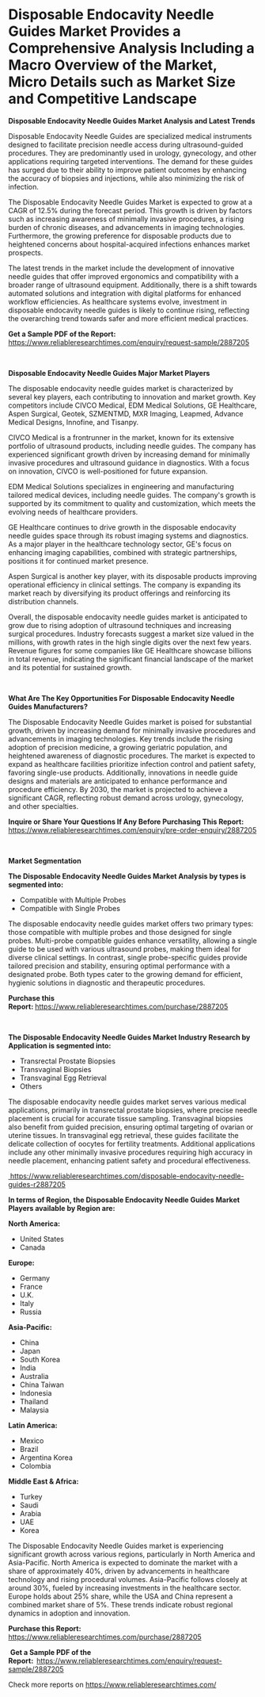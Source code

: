 <p><h1>Disposable Endocavity Needle Guides Market Provides a Comprehensive Analysis Including a Macro Overview of the Market, Micro Details such as Market Size and Competitive Landscape</h1></p><p><strong>Disposable Endocavity Needle Guides Market Analysis and Latest Trends</strong></p>
<p><p>Disposable Endocavity Needle Guides are specialized medical instruments designed to facilitate precision needle access during ultrasound-guided procedures. They are predominantly used in urology, gynecology, and other applications requiring targeted interventions. The demand for these guides has surged due to their ability to improve patient outcomes by enhancing the accuracy of biopsies and injections, while also minimizing the risk of infection.</p><p>The Disposable Endocavity Needle Guides Market is expected to grow at a CAGR of 12.5% during the forecast period. This growth is driven by factors such as increasing awareness of minimally invasive procedures, a rising burden of chronic diseases, and advancements in imaging technologies. Furthermore, the growing preference for disposable products due to heightened concerns about hospital-acquired infections enhances market prospects.</p><p>The latest trends in the market include the development of innovative needle guides that offer improved ergonomics and compatibility with a broader range of ultrasound equipment. Additionally, there is a shift towards automated solutions and integration with digital platforms for enhanced workflow efficiencies. As healthcare systems evolve, investment in disposable endocavity needle guides is likely to continue rising, reflecting the overarching trend towards safer and more efficient medical practices.</p></p>
<p><strong>Get a Sample PDF of the Report:&nbsp;</strong> <a href="https://www.reliableresearchtimes.com/enquiry/request-sample/2887205?utm_campaign=3290&utm_medium=2&utm_source=Github&utm_content=ia&utm_term=14032025&utm_id=disposable-endocavity-needle-guides">https://www.reliableresearchtimes.com/enquiry/request-sample/2887205</a></p>
<p>&nbsp;</p>
<p><strong>Disposable Endocavity Needle Guides Major Market Players</strong></p>
<p><p>The disposable endocavity needle guides market is characterized by several key players, each contributing to innovation and market growth. Key competitors include CIVCO Medical, EDM Medical Solutions, GE Healthcare, Aspen Surgical, Geotek, SZMENTMD, MXR Imaging, Leapmed, Advance Medical Designs, Innofine, and Tisanpy.</p><p>CIVCO Medical is a frontrunner in the market, known for its extensive portfolio of ultrasound products, including needle guides. The company has experienced significant growth driven by increasing demand for minimally invasive procedures and ultrasound guidance in diagnostics. With a focus on innovation, CIVCO is well-positioned for future expansion.</p><p>EDM Medical Solutions specializes in engineering and manufacturing tailored medical devices, including needle guides. The company's growth is supported by its commitment to quality and customization, which meets the evolving needs of healthcare providers. </p><p>GE Healthcare continues to drive growth in the disposable endocavity needle guides space through its robust imaging systems and diagnostics. As a major player in the healthcare technology sector, GE's focus on enhancing imaging capabilities, combined with strategic partnerships, positions it for continued market presence.</p><p>Aspen Surgical is another key player, with its disposable products improving operational efficiency in clinical settings. The company is expanding its market reach by diversifying its product offerings and reinforcing its distribution channels.</p><p>Overall, the disposable endocavity needle guides market is anticipated to grow due to rising adoption of ultrasound techniques and increasing surgical procedures. Industry forecasts suggest a market size valued in the millions, with growth rates in the high single digits over the next few years. Revenue figures for some companies like GE Healthcare showcase billions in total revenue, indicating the significant financial landscape of the market and its potential for sustained growth.</p></p>
<p>&nbsp;</p>
<p><strong>What Are The Key Opportunities For Disposable Endocavity Needle Guides Manufacturers?</strong></p>
<p><p>The Disposable Endocavity Needle Guides market is poised for substantial growth, driven by increasing demand for minimally invasive procedures and advancements in imaging technologies. Key trends include the rising adoption of precision medicine, a growing geriatric population, and heightened awareness of diagnostic procedures. The market is expected to expand as healthcare facilities prioritize infection control and patient safety, favoring single-use products. Additionally, innovations in needle guide designs and materials are anticipated to enhance performance and procedure efficiency. By 2030, the market is projected to achieve a significant CAGR, reflecting robust demand across urology, gynecology, and other specialties.</p></p>
<p><strong>Inquire or Share Your Questions If Any Before Purchasing This Report:</strong> <a href="https://www.reliableresearchtimes.com/enquiry/pre-order-enquiry/2887205?utm_campaign=3290&utm_medium=2&utm_source=Github&utm_content=ia&utm_term=14032025&utm_id=disposable-endocavity-needle-guides">https://www.reliableresearchtimes.com/enquiry/pre-order-enquiry/2887205</a></p>
<p>&nbsp;</p>
<p><strong>Market Segmentation</strong></p>
<p><strong>The Disposable Endocavity Needle Guides Market Analysis by types is segmented into:</strong></p>
<p><ul><li>Compatible with Multiple Probes</li><li>Compatible with Single Probes</li></ul></p>
<p><p>The disposable endocavity needle guides market offers two primary types: those compatible with multiple probes and those designed for single probes. Multi-probe compatible guides enhance versatility, allowing a single guide to be used with various ultrasound probes, making them ideal for diverse clinical settings. In contrast, single probe-specific guides provide tailored precision and stability, ensuring optimal performance with a designated probe. Both types cater to the growing demand for efficient, hygienic solutions in diagnostic and therapeutic procedures.</p></p>
<p><strong>Purchase this Report:&nbsp;</strong><a href="https://www.reliableresearchtimes.com/purchase/2887205?utm_campaign=3290&utm_medium=2&utm_source=Github&utm_content=ia&utm_term=14032025&utm_id=disposable-endocavity-needle-guides">https://www.reliableresearchtimes.com/purchase/2887205</a></p>
<p>&nbsp;</p>
<p><strong>The Disposable Endocavity Needle Guides Market Industry Research by Application is segmented into:</strong></p>
<p><ul><li>Transrectal Prostate Biopsies</li><li>Transvaginal Biopsies</li><li>Transvaginal Egg Retrieval</li><li>Others</li></ul></p>
<p><p>The disposable endocavity needle guides market serves various medical applications, primarily in transrectal prostate biopsies, where precise needle placement is crucial for accurate tissue sampling. Transvaginal biopsies also benefit from guided precision, ensuring optimal targeting of ovarian or uterine tissues. In transvaginal egg retrieval, these guides facilitate the delicate collection of oocytes for fertility treatments. Additional applications include any other minimally invasive procedures requiring high accuracy in needle placement, enhancing patient safety and procedural effectiveness.</p></p>
<p><a href="https://www.reliableresearchtimes.com/disposable-endocavity-needle-guides-r2887205?utm_campaign=3290&utm_medium=2&utm_source=Github&utm_content=ia&utm_term=14032025&utm_id=disposable-endocavity-needle-guides">&nbsp;https://www.reliableresearchtimes.com/disposable-endocavity-needle-guides-r2887205</a></p>
<p><strong>In terms of Region, the Disposable Endocavity Needle Guides Market Players available by Region are:</strong></p>
<p>
    <p> <strong> North America: </strong>
        <ul>
            <li>United States</li>
            <li>Canada</li>
        </ul>
        </p> 
    <p> <strong> Europe: </strong>
        <ul>
            <li>Germany</li>
            <li>France</li>
            <li>U.K.</li>
            <li>Italy</li>
            <li>Russia</li>
        </ul>
        </p> 
    <p> <strong> Asia-Pacific: </strong>
        <ul>
            <li>China</li>
            <li>Japan</li>
            <li>South Korea</li>
            <li>India</li>
            <li>Australia</li>
            <li>China Taiwan</li>
            <li>Indonesia</li>
            <li>Thailand</li>
            <li>Malaysia</li>
        </ul>
        </p> 
    <p> <strong> Latin America: </strong>
        <ul>
            <li>Mexico</li>
            <li>Brazil</li>
            <li>Argentina Korea</li>
            <li>Colombia</li>
        </ul>
        </p> 
    <p> <strong> Middle East & Africa: </strong>
        <ul>
            <li>Turkey</li>
            <li>Saudi</li>
            <li>Arabia</li>
            <li>UAE</li>
            <li>Korea</li>
        </ul>
    </p>
    </p>
<p><p>The Disposable Endocavity Needle Guides market is experiencing significant growth across various regions, particularly in North America and Asia-Pacific. North America is expected to dominate the market with a share of approximately 40%, driven by advancements in healthcare technology and rising procedural volumes. Asia-Pacific follows closely at around 30%, fueled by increasing investments in the healthcare sector. Europe holds about 25% share, while the USA and China represent a combined market share of 5%. These trends indicate robust regional dynamics in adoption and innovation.</p></p>
<p><strong>Purchase this Report: </strong><a href="https://www.reliableresearchtimes.com/purchase/2887205?utm_campaign=3290&utm_medium=2&utm_source=Github&utm_content=ia&utm_term=14032025&utm_id=disposable-endocavity-needle-guides">https://www.reliableresearchtimes.com/purchase/2887205</a></p>
<p>&nbsp;<strong>Get a Sample PDF of the Report:&nbsp;&nbsp;</strong><a href="https://www.reliableresearchtimes.com/enquiry/request-sample/2887205?utm_campaign=3290&utm_medium=2&utm_source=Github&utm_content=ia&utm_term=14032025&utm_id=disposable-endocavity-needle-guides">https://www.reliableresearchtimes.com/enquiry/request-sample/2887205</a></p>
<p><strong></strong></p>
<p>Check more reports on <a href="https://www.reliableresearchtimes.com/?utm_campaign=3290&utm_medium=2&utm_source=Github&utm_content=ia&utm_term=14032025&utm_id=disposable-endocavity-needle-guides">https://www.reliableresearchtimes.com/</a></p>